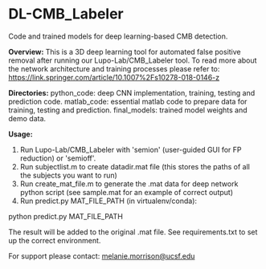# DL-CMB_Labeler
Code and trained models for deep learning-based CMB detection.

**Overview:** This is a 3D deep learning tool for automated false positive removal after running our Lupo-Lab/CMB_Labeler tool. To read more about the network architecture and training processes please refer to: https://link.springer.com/article/10.1007%2Fs10278-018-0146-z

**Directories:**
python_code: deep CNN implementation, training, testing and prediction code.
matlab_code: essential matlab code to prepare data for training, testing and prediction.
final_models: trained model weights and demo data.

**Usage:**

1. Run Lupo-Lab/CMB_Labeler with 'semion' (user-guided GUI for FP reduction) or 'semioff'.
2. Run subjectlist.m to create datadir.mat file (this stores the paths of all the subjects you want to run)
3. Run create_mat_file.m to generate the .mat data for deep network python script (see sample.mat for an example of correct output)
4. Run predict.py MAT_FILE_PATH (in virtualenv/conda):

python predict.py MAT_FILE_PATH

The result will be added to the original .mat file. See requirements.txt to set up the correct environment.


For support please contact: melanie.morrison@ucsf.edu
